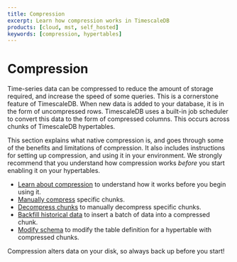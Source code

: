 ```yaml
---
title: Compression
excerpt: Learn how compression works in TimescaleDB
products: [cloud, mst, self_hosted]
keywords: [compression, hypertables]
---
```


# Compression

Time-series data can be compressed to reduce the amount of storage required, and
increase the speed of some queries. This is a cornerstone feature of
TimescaleDB. When new data is added to your database, it is in the form of
uncompressed rows. TimescaleDB uses a built-in job scheduler to convert this
data to the form of compressed columns. This occurs across chunks of TimescaleDB
hypertables.

This section explains what native compression is, and goes through some of the
benefits and limitations of compression. It also includes instructions for
setting up compression, and using it in your environment. We strongly recommend
that you understand how compression works *before* you start enabling it on your
hypertables.

*   [Learn about compression][compression] to understand how it works before you begin using it.
*   [Manually compress][manual-compression] specific chunks.
*   [Decompress chunks][decompress-chunks] to manually decompress specific chunks.
*   [Backfill historical data][backfill-historical] to insert a batch of data into a compressed chunk.
*   [Modify schema][modify-schema] to modify the table definition for a hypertable with compressed chunks.

<Highlight type="warning">
Compression alters data on your disk, so always back up before you start!
</Highlight>

[backfill-historical]: /use-timescale/:currentVersion:/compression/backfill-historical-data
[compression]: /use-timescale/:currentVersion:/compression/about-compression
[decompress-chunks]: /use-timescale/:currentVersion:/compression/decompress-chunks
[manual-compression]: /use-timescale/:currentVersion:/compression/manually-compress-chunks
[modify-schema]: /use-timescale/:currentVersion:/compression/modify-a-schema
